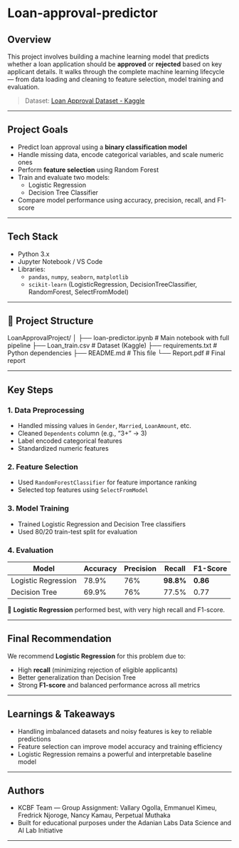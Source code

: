﻿# Loan-approval-predictor
##  Overview
This project involves building a machine learning model that predicts whether a loan application should be **approved** or **rejected** based on key applicant details. It walks through the complete machine learning lifecycle — from data loading and cleaning to feature selection, model training and evaluation.

>  Dataset: [Loan Approval Dataset - Kaggle](https://www.kaggle.com/datasets/granjithkumar/loan-approval-data-set)

---

##  Project Goals
- Predict loan approval using a **binary classification model**
- Handle missing data, encode categorical variables, and scale numeric ones
- Perform **feature selection** using Random Forest
- Train and evaluate two models:
  - Logistic Regression
  - Decision Tree Classifier
- Compare model performance using accuracy, precision, recall, and F1-score

---

##  Tech Stack
- Python 3.x
- Jupyter Notebook / VS Code
- Libraries:
  - `pandas`, `numpy`, `seaborn`, `matplotlib`
  - `scikit-learn` (LogisticRegression, DecisionTreeClassifier, RandomForest, SelectFromModel)

---

## 📁 Project Structure
LoanApprovalProject/
│
├── loan-predictor.ipynb # Main notebook with full pipeline
├── Loan_train.csv # Dataset (Kaggle)
├── requirements.txt # Python dependencies
├── README.md # This file
└── Report.pdf # Final report


---

##  Key Steps

###  1. Data Preprocessing
- Handled missing values in `Gender`, `Married`, `LoanAmount`, etc.
- Cleaned `Dependents` column (e.g., “3+” → 3)
- Label encoded categorical features
- Standardized numeric features

###  2. Feature Selection
- Used `RandomForestClassifier` for feature importance ranking
- Selected top features using `SelectFromModel`

###  3. Model Training
- Trained Logistic Regression and Decision Tree classifiers
- Used 80/20 train-test split for evaluation

###  4. Evaluation

| Model               | Accuracy | Precision | Recall | F1-Score |
|---------------------|----------|-----------|--------|----------|
| Logistic Regression | 78.9%    | 76%       | **98.8%** | **0.86**   |
| Decision Tree       | 69.9%    | 76%       | 77.5%  | 0.77     |

📌 **Logistic Regression** performed best, with very high recall and F1-score.

---

##  Final Recommendation
We recommend **Logistic Regression** for this problem due to:
- High **recall** (minimizing rejection of eligible applicants)
- Better generalization than Decision Tree
- Strong **F1-score** and balanced performance across all metrics

---

##  Learnings & Takeaways
- Handling imbalanced datasets and noisy features is key to reliable predictions
- Feature selection can improve model accuracy and training efficiency
- Logistic Regression remains a powerful and interpretable baseline model

---

##  Authors
- KCBF Team — Group Assignment: Vallary Ogolla, Emmanuel Kimeu, Fredrick Njoroge, Nancy Kamau, Perpetual Muthaka
- Built for educational purposes under the Adanian Labs Data Science and AI Lab Initiative

---
